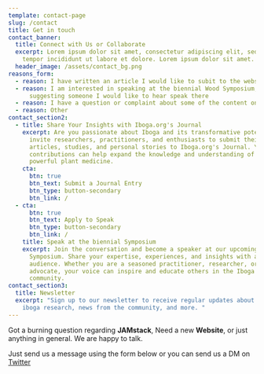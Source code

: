 ```yaml
---
template: contact-page
slug: /contact
title: Get in touch
contact_banner:
  title: Connect with Us or Collaborate
  excerpt: Lorem ipsum dolor sit amet, consectetur adipiscing elit, sed do eiusmod
    tempor incididunt ut labore et dolore. Lorem ipsum dolor sit amet.
  header_image: /assets/contact_bg.png
reasons_form:
  - reason: I have written an article I would like to subit to the website or journal
  - reason: I am interested in speaking at the biennial Wood Symposium, or I am
      suggesting someone I would like to hear speak there
  - reason: I have a question or complaint about some of the content on the website
  - reason: Other
contact_section2:
  - title: Share Your Insights with Iboga.org's Journal
    excerpt: Are you passionate about Iboga and its transformative potential? We
      invite researchers, practitioners, and enthusiasts to submit their
      articles, studies, and personal stories to Iboga.org's Journal. Your
      contributions can help expand the knowledge and understanding of this
      powerful plant medicine.
    cta:
      btn: true
      btn_text: Submit a Journal Entry
      btn_type: button-secondary
      btn_link: /
  - cta:
      btn: true
      btn_text: Apply to Speak
      btn_type: button-secondary
      btn_link: /
    title: Speak at the biennial Symposium
    excerpt: Join the conversation and become a speaker at our upcoming Wood
      Symposium. Share your expertise, experiences, and insights with a global
      audience. Whether you are a seasoned practitioner, researcher, or
      advocate, your voice can inspire and educate others in the Iboga
      community.
contact_section3:
  title: Newsletter
  excerpt: "Sign up to our newsletter to receive regular updates about the latest
    iboga research, news from the community, and more. "
---
```


Got a burning question regarding **JAMstack**, Need a new **Website**, or just anything in general. We are happy to talk.

Just send us a message using the form below or you can send us a DM on [Twitter](https://twitter.com/stackrole)
